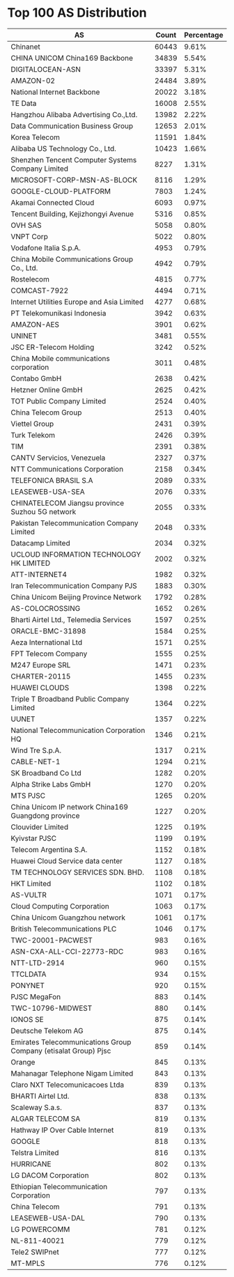 # Top 100 AS Distribution
| AS | Count | Percentage |
|----|----|----|
| Chinanet | 60443 | 9.61% |
| CHINA UNICOM China169 Backbone | 34839 | 5.54% |
| DIGITALOCEAN-ASN | 33397 | 5.31% |
| AMAZON-02 | 24484 | 3.89% |
| National Internet Backbone | 20022 | 3.18% |
| TE Data | 16008 | 2.55% |
| Hangzhou Alibaba Advertising Co.,Ltd. | 13982 | 2.22% |
| Data Communication Business Group | 12653 | 2.01% |
| Korea Telecom | 11591 | 1.84% |
| Alibaba US Technology Co., Ltd. | 10423 | 1.66% |
| Shenzhen Tencent Computer Systems Company Limited | 8227 | 1.31% |
| MICROSOFT-CORP-MSN-AS-BLOCK | 8116 | 1.29% |
| GOOGLE-CLOUD-PLATFORM | 7803 | 1.24% |
| Akamai Connected Cloud | 6093 | 0.97% |
| Tencent Building, Kejizhongyi Avenue | 5316 | 0.85% |
| OVH SAS | 5058 | 0.80% |
| VNPT Corp | 5022 | 0.80% |
| Vodafone Italia S.p.A. | 4953 | 0.79% |
| China Mobile Communications Group Co., Ltd. | 4942 | 0.79% |
| Rostelecom | 4815 | 0.77% |
| COMCAST-7922 | 4494 | 0.71% |
| Internet Utilities Europe and Asia Limited | 4277 | 0.68% |
| PT Telekomunikasi Indonesia | 3942 | 0.63% |
| AMAZON-AES | 3901 | 0.62% |
| UNINET | 3481 | 0.55% |
| JSC ER-Telecom Holding | 3242 | 0.52% |
| China Mobile communications corporation | 3011 | 0.48% |
| Contabo GmbH | 2638 | 0.42% |
| Hetzner Online GmbH | 2625 | 0.42% |
| TOT Public Company Limited | 2524 | 0.40% |
| China Telecom Group | 2513 | 0.40% |
| Viettel Group | 2431 | 0.39% |
| Turk Telekom | 2426 | 0.39% |
| TIM | 2391 | 0.38% |
| CANTV Servicios, Venezuela | 2327 | 0.37% |
| NTT Communications Corporation | 2158 | 0.34% |
| TELEFONICA BRASIL S.A | 2089 | 0.33% |
| LEASEWEB-USA-SEA | 2076 | 0.33% |
| CHINATELECOM Jiangsu province Suzhou 5G network | 2055 | 0.33% |
| Pakistan Telecommunication Company Limited | 2048 | 0.33% |
| Datacamp Limited | 2034 | 0.32% |
| UCLOUD INFORMATION TECHNOLOGY HK LIMITED | 2002 | 0.32% |
| ATT-INTERNET4 | 1982 | 0.32% |
| Iran Telecommunication Company PJS | 1883 | 0.30% |
| China Unicom Beijing Province Network | 1792 | 0.28% |
| AS-COLOCROSSING | 1652 | 0.26% |
| Bharti Airtel Ltd., Telemedia Services | 1597 | 0.25% |
| ORACLE-BMC-31898 | 1584 | 0.25% |
| Aeza International Ltd | 1571 | 0.25% |
| FPT Telecom Company | 1555 | 0.25% |
| M247 Europe SRL | 1471 | 0.23% |
| CHARTER-20115 | 1455 | 0.23% |
| HUAWEI CLOUDS | 1398 | 0.22% |
| Triple T Broadband Public Company Limited | 1364 | 0.22% |
| UUNET | 1357 | 0.22% |
| National Telecommunication Corporation HQ | 1346 | 0.21% |
| Wind Tre S.p.A. | 1317 | 0.21% |
| CABLE-NET-1 | 1294 | 0.21% |
| SK Broadband Co Ltd | 1282 | 0.20% |
| Alpha Strike Labs GmbH | 1270 | 0.20% |
| MTS PJSC | 1265 | 0.20% |
| China Unicom IP network China169 Guangdong province | 1227 | 0.20% |
| Clouvider Limited | 1225 | 0.19% |
| Kyivstar PJSC | 1199 | 0.19% |
| Telecom Argentina S.A. | 1152 | 0.18% |
| Huawei Cloud Service data center | 1127 | 0.18% |
| TM TECHNOLOGY SERVICES SDN. BHD. | 1108 | 0.18% |
| HKT Limited | 1102 | 0.18% |
| AS-VULTR | 1071 | 0.17% |
| Cloud Computing Corporation | 1063 | 0.17% |
| China Unicom Guangzhou network | 1061 | 0.17% |
| British Telecommunications PLC | 1046 | 0.17% |
| TWC-20001-PACWEST | 983 | 0.16% |
| ASN-CXA-ALL-CCI-22773-RDC | 983 | 0.16% |
| NTT-LTD-2914 | 960 | 0.15% |
| TTCLDATA | 934 | 0.15% |
| PONYNET | 920 | 0.15% |
| PJSC MegaFon | 883 | 0.14% |
| TWC-10796-MIDWEST | 880 | 0.14% |
| IONOS SE | 875 | 0.14% |
| Deutsche Telekom AG | 875 | 0.14% |
| Emirates Telecommunications Group Company (etisalat Group) Pjsc | 859 | 0.14% |
| Orange | 845 | 0.13% |
| Mahanagar Telephone Nigam Limited | 843 | 0.13% |
| Claro NXT Telecomunicacoes Ltda | 839 | 0.13% |
| BHARTI Airtel Ltd. | 838 | 0.13% |
| Scaleway S.a.s. | 837 | 0.13% |
| ALGAR TELECOM SA | 819 | 0.13% |
| Hathway IP Over Cable Internet | 819 | 0.13% |
| GOOGLE | 818 | 0.13% |
| Telstra Limited | 816 | 0.13% |
| HURRICANE | 802 | 0.13% |
| LG DACOM Corporation | 802 | 0.13% |
| Ethiopian Telecommunication Corporation | 797 | 0.13% |
| China Telecom | 791 | 0.13% |
| LEASEWEB-USA-DAL | 790 | 0.13% |
| LG POWERCOMM | 781 | 0.12% |
| NL-811-40021 | 779 | 0.12% |
| Tele2 SWIPnet | 777 | 0.12% |
| MT-MPLS | 776 | 0.12% |
